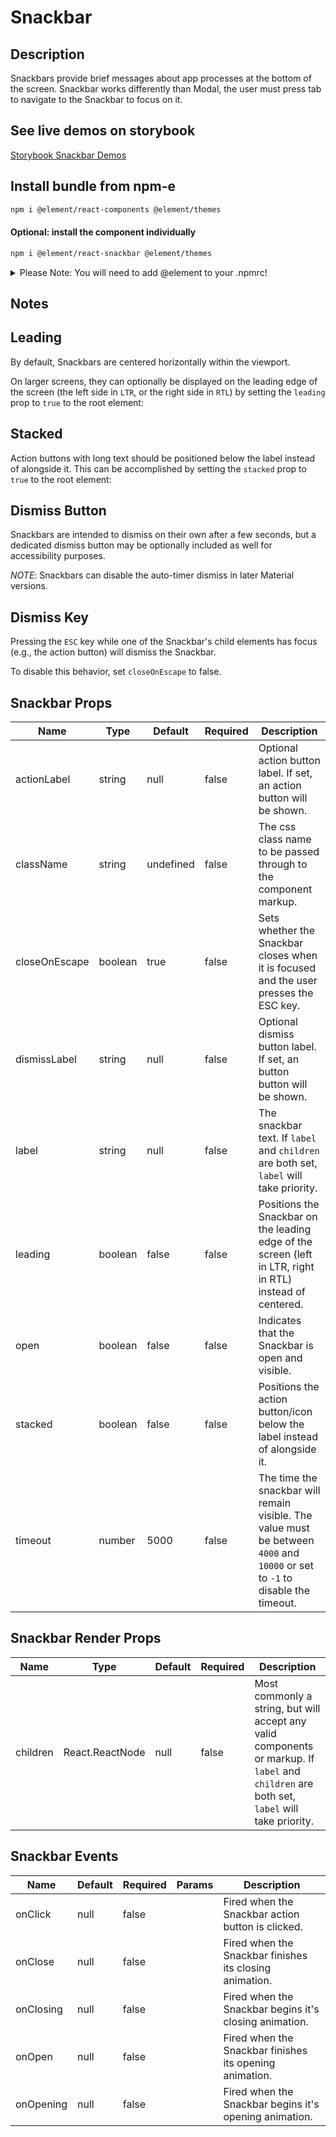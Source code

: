# Snackbar

## Description

Snackbars provide brief messages about app processes at the bottom of the screen. Snackbar works differently than Modal, the user must press tab to navigate to the Snackbar to focus on it.

## See live demos on storybook

[Storybook Snackbar Demos](https://element-react.bayer.com/?path=/story/components-snackbar)

## Install bundle from npm-e

```bash
npm i @element/react-components @element/themes
```

#### Optional: install the component individually

```bash
npm i @element/react-snackbar @element/themes
```

<details>

<summary>
Please Note: You will need to add @element to your .npmrc!
</summary>

Open `~/.npmrc` in an editor and add the following line to enable the `@element`
scope:

```bash

@element:registry=https://npm.platforms.engineering

```

### Troubleshooting

See below if you have never installed a package from Bayer's npm-enterprise or
run into the following error:

```bash

npm ERR! code E401
npm ERR! Unable to authenticate, your authentication token seems to be invalid.
npm ERR! To correct this please trying logging in again with:
npm ERR!     npm login

```

### Setup an access token

See the
[devtools npm-e guide](https://devtools.bayer.com/docs/development/package-management/npm/)
to learn how to create an access token if this is the first time you are using a
npm-e package at Bayer or you do not have a line that starts with the following
in your `~/.npmrc` file:

`//npm.platforms.engineering/:_authToken=`

</details>

## Notes

## Leading

By default, Snackbars are centered horizontally within the viewport.

On larger screens, they can optionally be displayed on the leading edge of the
screen (the left side in `LTR`, or the right side in `RTL`) by setting the
`leading` prop to `true` to the root element:

## Stacked

Action buttons with long text should be positioned below the label instead of
alongside it. This can be accomplished by setting the `stacked` prop to `true`
to the root element:

## Dismiss Button

Snackbars are intended to dismiss on their own after a few seconds, but a
dedicated dismiss button may be optionally included as well for accessibility
purposes.

_NOTE_: Snackbars can disable the auto-timer dismiss in later Material versions.

## Dismiss Key

Pressing the `ESC` key while one of the Snackbar's child elements has focus
(e.g., the action button) will dismiss the Snackbar.

To disable this behavior, set `closeOnEscape` to false.

## Snackbar Props

| Name          | Type    | Default   | Required | Description                                                                                                                    |
| ------------- | ------- | --------- | -------- | ------------------------------------------------------------------------------------------------------------------------------ |
| actionLabel   | string  | null      | false    | Optional action button label. If set, an action button will be shown.                                                          |
| className     | string  | undefined | false    | The css class name to be passed through to the component markup.                                                               |
| closeOnEscape | boolean | true      | false    | Sets whether the Snackbar closes when it is focused and the user presses the ESC key.                                          |
| dismissLabel  | string  | null      | false    | Optional dismiss button label. If set, an button button will be shown.                                                         |
| label         | string  | null      | false    | The snackbar text. If `label` and `children` are both set, `label` will take priority.                                         |
| leading       | boolean | false     | false    | Positions the Snackbar on the leading edge of the screen (left in LTR, right in RTL) instead of centered.                      |
| open          | boolean | false     | false    | Indicates that the Snackbar is open and visible.                                                                               |
| stacked       | boolean | false     | false    | Positions the action button/icon below the label instead of alongside it.                                                      |
| timeout       | number  | 5000      | false    | The time the snackbar will remain visible. The value must be between `4000` and `10000` or set to `-1` to disable the timeout. |

## Snackbar Render Props

| Name     | Type            | Default | Required | Description                                                                                                                                 |
| -------- | --------------- | ------- | -------- | ------------------------------------------------------------------------------------------------------------------------------------------- |
| children | React.ReactNode | null    | false    | Most commonly a string, but will accept any valid components or markup. If `label` and `children` are both set, `label` will take priority. |

## Snackbar Events

| Name      | Default | Required | Params | Description                                             |
| --------- | ------- | -------- | ------ | ------------------------------------------------------- |
| onClick   | null    | false    |        | Fired when the Snackbar action button is clicked.       |
| onClose   | null    | false    |        | Fired when the Snackbar finishes its closing animation. |
| onClosing | null    | false    |        | Fired when the Snackbar begins it's closing animation.  |
| onOpen    | null    | false    |        | Fired when the Snackbar finishes its opening animation. |
| onOpening | null    | false    |        | Fired when the Snackbar begins it's opening animation.  |
